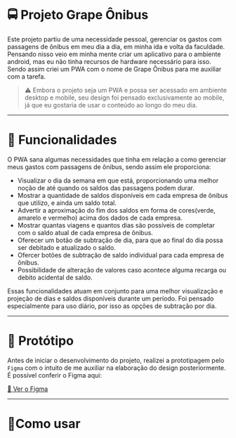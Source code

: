 # 🚍 Projeto Grape Ônibus

Este projeto partiu de uma necessidade pessoal, gerenciar os gastos com passagens de ônibus em meu dia a dia, em minha ida e volta da faculdade. Pensando nisso veio em minha mente criar um aplicativo para o ambiente android, mas eu não tinha recursos de hardware necessário para isso. Sendo assim criei um PWA com o nome de Grape Ônibus para me auxiliar com a tarefa.

> ⚠ Embora o projeto seja um PWA e possa ser acessado em ambiente desktop e mobile, seu design foi pensado exclusivamente ao mobile, já que eu gostaria de usar o conteúdo ao longo do meu dia.

---

# 🚀 Funcionalidades

O PWA sana algumas necessidades que tinha em relação a como gerenciar meus gastos com passagens de ônibus, sendo assim ele proporciona:

- Visualizar o dia da semana em que está, proporcionando uma melhor noção de até quando os saldos das passagens podem durar.
- Mostrar a quantidade de saldos disponíveis em cada empresa de ônibus que utilizo, e ainda um saldo total.
- Advertir a aproximação do fim dos saldos em forma de cores(verde, amarelo e vermelho) acima dos dados de cada empresa.
- Mostrar quantas viagens e quantos dias são possíveis de completar com o saldo atual de cada empresa de ônibus.
- Oferecer um botão de subtração de dia, para que ao final do dia possa ser debitado e atualizado o saldo.
- Ofercer botões de subtração de saldo individual para cada empresa de ônibus.
- Possibilidade de alteração de valores caso acontece alguma recarga ou debito acidental de saldo.

Essas funcionalidades atuam em conjunto para uma melhor visualização e projeção de dias e saldos disponíveis durante um período. Foi pensado especialmente para uso diário, por isso as opções de subtração por dia.

---

# 📱 Protótipo

Antes de iniciar o desenvolvimento do projeto, realizei a prototipagem pelo `Figma` com o intuito de me auxiliar na elaboração do design posteriormente. É possível conferir o Figma aqui:

[🎨 Ver o Figma](https://www.figma.com/design/upkSqRxzD059SGxTido8Yo/Grape-%C3%94nibus?node-id=0-1&t=jA3Ua8BfamzPD14M-1)

---

# 📌Como usar
